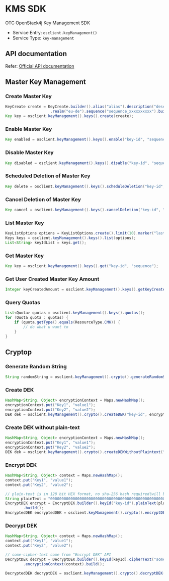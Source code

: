# KMS SDK

OTC OpenStack4j Key Management SDK
- Service Entry: `osclient.keyManagement()`
- Service Type: `key-management`


## API documentation

Refer: [Official API documentation](https://docs.otc.t-systems.com/en-us/api/kms/en-us_topic_0038437596.html)
    
## Master Key Management
### Create Master Key

```java
KeyCreate create = KeyCreate.builder().alias("alias").description("desc")
					.realm("eu-de").sequence("sequence_xxxxxxxxxx").build();
Key key = osclient.keyManagement().keys().create(create);
```

### Enable Master Key
```java
Key enabled = osclient.keyManagement().keys().enable("key-id", "sequence");
```

### Disable Master Key
```java
Key disabled = osclient.keyManagement().keys().disable("key-id", "sequence");
```

### Scheduled Deletion of Master Key
```java
Key delete = osclient.keyManagement().keys().scheduleDeletion("key-id", 10, "sequence");
```

### Cancel Deletion of Master Key
```java
Key cancel = osclient.keyManagement().keys().cancelDeletion("key-id", "sequence");
```

### List Master Key
```java
KeyListOptions options = KeyListOptions.create().limit(10).marker("last-key-id").sequence("sequence");
Keys keys = osclient.keyManagement().keys().list(options);
List<String> keyIdList = keys.get();
```

### Get Master Key
```java
Key key = osclient.keyManagement().keys().get("key-id", "sequence");
```

### Get User Created Master Key Amount
```java
Integer keyCreatedAmount = osclient.keyManagement().keys().getKeyCreatedAmount();
```

### Query Quotas
```java
List<Quota> quotas = osclient.keyManagement().keys().quotas();
for (Quota quota : quotas) {
	if (quota.getType().equals(ResourceType.CMK)) {
		// do what u want to
	}
}
```


## Cryptop
### Generate Random String
```java
String randomString = osclient.keyManagement().crypto().generateRandomString("sequence");
```

### Create DEK
```java
HashMap<String, Object> encryptionContext = Maps.newHashMap();
encryptionContext.put("Key1", "value1");
encryptionContext.put("Key2", "value2");
DEK dek = osclient.keyManagement().crypto().createDEK("key-id", encryptionContext, "sequence");
```

### Create DEK without plain-text
```java
HashMap<String, Object> encryptionContext = Maps.newHashMap();
encryptionContext.put("Key1", "value1");
encryptionContext.put("Key2", "value2");
DEK dek = osclient.keyManagement().crypto().createDEKWithoutPlaintext("key-id", encryptionContext, "sequence");
```

### Encrypt DEK
```java
HashMap<String, Object> context = Maps.newHashMap();
context.put("Key1", "value1");
context.put("Key2", "value2");

// plain-text is in 128 bit HEX format, no sha-256 hash required(will be auto added) 
String plainText = "00000000000000000000000000000000000000000000000000000000000000000000000000000000000000000000000000000000000000000000000000000000";
EncryptDEK encrypt = EncryptDEK.builder().keyId("key-id").plainText(plainText).encryptionContext(context)
		.build();
EncryptedDEK encryptedDEK = osclient.keyManagement().crypto().encryptDEK(encrypt);
```

### Decrypt DEK

```java
HashMap<String, Object> context = Maps.newHashMap();
context.put("Key1", "value1");
context.put("Key2", "value2");

// some-cipher-text come from "Encrypt DEK" API
DecryptDEK decrypt = DecryptDEK.builder().keyId(keyId).cipherText("some-cipher-text")
		.encryptionContext(context).build();

DecryptedDEK decryptDEK = osclient.keyManagement().crypto().decryptDEK(decrypt);
```
